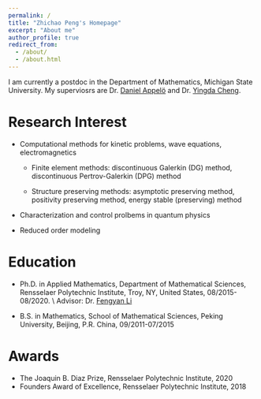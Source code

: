 ```yaml
---
permalink: /
title: "Zhichao Peng's Homepage"
excerpt: "About me"
author_profile: true
redirect_from: 
  - /about/
  - /about.html
---
```

I am currently a postdoc in the Department of Mathematics, Michigan State University. My superviosrs are Dr. [Daniel Appel&ouml;](https://sites.google.com/msu.edu/danielappelo) and Dr. [Yingda Cheng](https://sites.google.com/view/yingda-cheng).

Research Interest 
======
- Computational methods for kinetic problems, wave equations, electromagnetics

	- Finite element methods: discontinuous Galerkin (DG) method, discontinuous Pertrov-Galerkin (DPG) method

	- Structure preserving methods: asymptotic preserving method, positivity preserving method,
energy stable (preserving) method

- Characterization and control prolbems in quantum physics

- Reduced order modeling





Education 
======
- Ph.D. in Applied Mathematics, Department of Mathematical Sciences, Rensselaer Polytechnic Institute,
Troy, NY, United States, 08/2015-08/2020. \\
Advisor: Dr. [Fengyan Li](https://homepages.rpi.edu/~lif/)

- B.S. in Mathematics, School of Mathematical Sciences, Peking University, Beijing, P.R. China,
09/2011-07/2015

Awards
=======
- The Joaquin B. Diaz Prize, Rensselaer Polytechnic Institute, 2020
- Founders Award of Excellence, Rensselaer Polytechnic Institute, 2018

